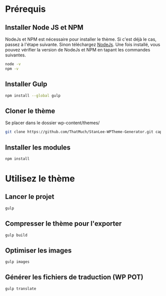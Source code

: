 # Prérequis
## Installer Node JS et NPM
NodeJs et NPM est nécessaire pour installer le thème. Si c'est déjà le cas, passez à l'étape suivante. Sinon téléchargez [NodeJs](https://nodejs.org/en/download/). Une fois installé, vous pouvez vérifier la version de NodeJs et NPM en tapant les commandes suivantes.
```sh
node -v
npm -v
````
## Installer Gulp
```sh
npm install --global gulp
```
## Cloner le thème
Se placer dans le dossier wp-content/themes/
```sh
git clone https://github.com/ThatMuch/StanLee-WPTheme-Generator.git captaintsubasa
```
## Installer les modules
```sh
npm install
```
# Utilisez le thème
## Lancer le projet
```sh
gulp
```

## Compresser le thème pour l'exporter
```sh
gulp build
```

## Optimiser les images
```sh
gulp images
```

## Générer les fichiers de traduction (WP POT) 
```sh
gulp translate
```